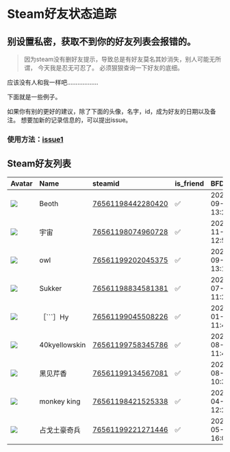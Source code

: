 # Steam好友状态追踪
## 别设置私密，获取不到你的好友列表会报错的。

> 因为steam没有删好友提示，导致总是有好友莫名其妙消失，别人可能无所谓，
> 今天我是忍无可忍了。 必须狠狠查询一下好友的底细。

应该没有人和我一样吧………………

下面就是一些例子。

如果你有别的更好的建议，除了下面的头像，名字，id，成为好友的日期以及备注。 想要加新的记录信息的，可以提出issue。

### 使用方法：[issue1](https://github.com/systemannounce/SteamFriends/issues/1)



## Steam好友列表
| Avatar                                                                            | Name          | steamid                                                                     | is_friend   | BFD                 | removed_time   | Remark   |
|:----------------------------------------------------------------------------------|:--------------|:----------------------------------------------------------------------------|:------------|:--------------------|:---------------|:---------|
| ![](https://avatars.steamstatic.com/aa63b5dcf8692e25d8da2f8c21070bf20e166fd2.jpg) | Beoth         | [76561198442280420](https://steamcommunity.com/profiles/76561198442280420/) | ✅           | 2024-09-01 13:29:41 |                |          |
| ![](https://avatars.steamstatic.com/0ae81ca7c6209a3391ea86d2da7ff019658732e0.jpg) | 宇宙            | [76561198074960728](https://steamcommunity.com/profiles/76561198074960728/) | ✅           | 2024-11-28 12:59:27 |                |          |
| ![](https://avatars.steamstatic.com/afcb4c4549a45c99e6ac9ccbcc22b483cfac4b68.jpg) | owl           | [76561199202045375](https://steamcommunity.com/profiles/76561199202045375/) | ✅           | 2024-09-07 13:17:38 |                |          |
| ![](https://avatars.steamstatic.com/ca155dbf00d4163031f40f58abc0b628c52035cc.jpg) | Sukker        | [76561198834581381](https://steamcommunity.com/profiles/76561198834581381/) | ✅           | 2022-07-24 11:27:11 |                |          |
| ![](https://avatars.steamstatic.com/faa3fc7efb1b5a6fd17e8dbd1d883d5762ab0ada.jpg) | ［```］Hy       | [76561199045508226](https://steamcommunity.com/profiles/76561199045508226/) | ✅           | 2022-01-09 11:40:14 |                |          |
| ![](https://avatars.steamstatic.com/e14095d56b145323753f122ee06d356219962ac8.jpg) | 40kyellowskin | [76561199758345786](https://steamcommunity.com/profiles/76561199758345786/) | ✅           | 2024-08-15 11:45:53 |                |          |
| ![](https://avatars.steamstatic.com/610e2e2514cacb1d1b0acc87e52e83b97f96b5be.jpg) | 黑见芹香          | [76561199134567081](https://steamcommunity.com/profiles/76561199134567081/) | ✅           | 2024-08-10 10:35:55 |                |          |
| ![](https://avatars.steamstatic.com/ee0e6adb9c075b0b40cbedba2f8699d1c040ca6c.jpg) | monkey  king  | [76561198421525338](https://steamcommunity.com/profiles/76561198421525338/) | ✅           | 2023-04-29 12:29:56 |                |          |
| ![](https://avatars.steamstatic.com/ad29119e159ad52986115ecd1b80abaf30cc94fa.jpg) | 占戈土豪奇兵        | [76561199221271446](https://steamcommunity.com/profiles/76561199221271446/) | ✅           | 2025-05-01 16:04:59 |                |          |